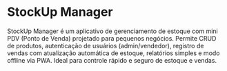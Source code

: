 # StockUp Manager
StockUp Manager é um aplicativo de gerenciamento de estoque com mini PDV (Ponto de Venda) projetado para pequenos negócios. Permite CRUD de produtos, autenticação de usuários (admin/vendedor), registro de vendas com atualização automática de estoque, relatórios simples e modo offline via PWA. Ideal para controle rápido e seguro de estoque e vendas.
